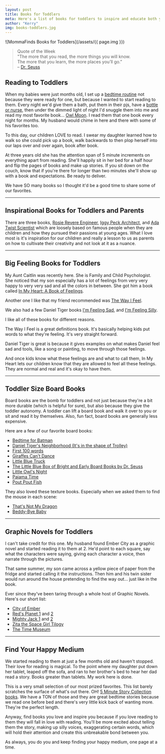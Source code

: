 ```yaml
---
layout: post
title: Books for Toddlers
meta: Here's a list of books for toddlers to inspire and educate both you and them on brave new ideas, how to navigate big feelings, learn new words, or just to hear a good story.
author: "Kerry"
img: books-toddlers.jpg
---
```


![MommaFinds Books for Toddlers](/assets/{{ page.img }})

> Quote of the Week <br> "The more that you read, the more things you will know.<br> The more that you learn, the more places you’ll go.” <br>– [Dr. Seuss](https://amzn.to/2Klngbh)

## Reading to Toddlers

When my babies were just months old, I set up a [bedtime routine](http://www.mommafinds.com/2019/03/10/three-year-old-sleep-training/) not because they were ready for one, but because I wanted to start reading to them. Every night we'd give them a bath, put them in their pjs, have a [bottle or nurse](http://www.mommafinds.com/2018/05/07/breastfeeding-formula/), then under the dimmed light of night I'd snuggle them into me and read my most favorite book... [Owl Moon](https://amzn.to/2Kk3I7e). I read them that one book every night for months. My husband would chime in here and there with some of his favorites too.

To this day, our children LOVE to read. I swear my daughter learned how to walk so she could pick up a book, walk backwards to then plop herself into our laps over and over again, book after book.

At three years old she has the attention span of 5 minute increments on everything apart from reading. She'll happily sit in her bed for a half hour and flip the pages of books and make up stories. If you sit down on the couch, know that if you're there for longer than two minutes she'll show up with a book and expectations. Be ready to deliver.

We have SO many books so I thought it'd be a good time to share some of our favorites.

---

## Inspirational Books for Toddlers and Parents

There are three books, [Rosie Revere Engineer](https://amzn.to/2FmwYX5), [Iggy Peck Architect](https://amzn.to/2WJs4ci), and [Ada Twist Scientist](https://amzn.to/2IhbTPF) which are loosely based on famous people when they are children and how they pursued their passions at young ages. What I love most is it's inspiration for our children and really a lesson to us as parents on how to cultivate their creativity and not look at it as a nuance.

---

## Big Feeling Books for Toddlers

My Aunt Caitlin was recently here. She is Family and Child Psychologist. She noticed that my son especially has a lot of feelings from very very happy to very very sad and all the colors in between. She got him a book called [In My Heart: A Book of Feelings](https://amzn.to/2Kjwzsh).

Another one I like that my friend recommended was [The Way I Feel](https://amzn.to/2Ihxozx).

We also had a few Daniel Tiger books [I'm Feeling Sad](https://amzn.to/2KNKvdy), and [I'm Feeling Silly](https://amzn.to/31AErLm).

I like all of these books for different reasons.

The Way I Feel is a great definitions book. It's basically helping kids put words to what they're feeling. It's very straight forward.

Daniel Tiger is great is because it gives examples on what makes Daniel feel sad and tools, like a song or painting, to move through those feelings.

And once kids know what these feelings are and what to call them, In My Heart lets our children know that they are allowed to feel all these feelings. They are normal and real and it's okay to have them.

---

## Toddler Size Board Books

Board books are the bomb for toddlers and not just because they're a bit more durable (which is helpful for sure), but also because they give the toddler autonomy. A toddler can lift a board book and walk it over to you or sit and read it by themselves. Also, fun fact, board books are generally less expensive.

Here are a few of our favorite board books:
+ [Bedtime for Batman](https://amzn.to/2IKB1x1)
+ [Daniel Tiger's Neighborhood (It's in the shape of Trolley)](https://amzn.to/2IMH3NC)
+ [First 100 words](https://amzn.to/2XgwCew)
+ [Giraffes Can't Dance](https://amzn.to/31yPVPF)
+ [Little Blue Truck](https://amzn.to/2KhqCfv)
+ [The Little Blue Box of Bright and Early Board Books by Dr. Seuss](https://amzn.to/31vfxg9)
+ [Little Owl's Night](https://amzn.to/2Rg72kt)
+ [Pajama Time](https://amzn.to/2IPOnbn)
+ [Pout Pout Fish](https://amzn.to/2KkSYFU)

They also loved these texture books. Especially when we asked them to find the mouse in each scene:
+ [That's Not My Dragon](https://amzn.to/2KqzkZ9)
+ [Beddy-Bye Baby](https://amzn.to/2KRvSWC)

---

## Graphic Novels for Toddlers

I can't take credit for this one. My husband found Ember City as a graphic novel and started reading it to them at 2. He'd point to each square, say what the characters were saying, giving each character a voice, then narrate through the pictures.

That same summer, my son came across a yellow piece of paper from the fridge and started calling it the instructions. Then him and his twin sister would run around the house pretending to find the way out... just like in the book.

Ever since they've been taring through a whole host of Graphic Novels. Here's our short list:

+ [City of Ember](https://amzn.to/2Rl5SEj)
+ [Red's Planet 1](https://amzn.to/2IIyzY2) and [2](https://amzn.to/2Kgh1FG)
+ [Mighty Jack 1](https://amzn.to/2Kmlsir) and [2](https://amzn.to/2IKBBLd)
+ [Zita the Space Girl Tilogy](https://amzn.to/2Rg7rmZ)
+ [The Time Museum](https://amzn.to/2Kkdp5v)

---

## Find Your Happy Medium

We started reading to them at just a few months old and haven't stopped. Their love for reading is magical. To the point where my daughter put down her tablet, leaped off the sofa, and ran to her brother's bed to hear her dad read a story. Books greater than tablets. My work here is done.

This is a very small selection of our most prized favorites. This list barely scratches the surface of what's out there. OH! [5 Minute Story Collection books](https://amzn.to/2XcGSV1). We have a TON of those and they are great bedtime stories because we read one before bed and there's very little kick back of wanting more. They're the perfect length.

Anyway, find books  you love and inspire you because if you love reading to them they will fall in love with reading. You'll be more excited about telling them the story, making up silly voices, exaggerating certain words, which will hold their attention and create this unbreakable bond between you.

As always, you do you and keep finding your happy medium, one page at a time.
